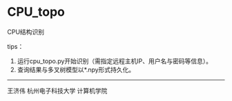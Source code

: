 # CPU_topo
CPU结构识别

tips：
1. 运行cpu_topo.py开始识别（需指定远程主机IP、用户名与密码等信息）。
2. 查询结果与多叉树模型以*.npy形式持久化。

---
王济伟 杭州电子科技大学 计算机学院
